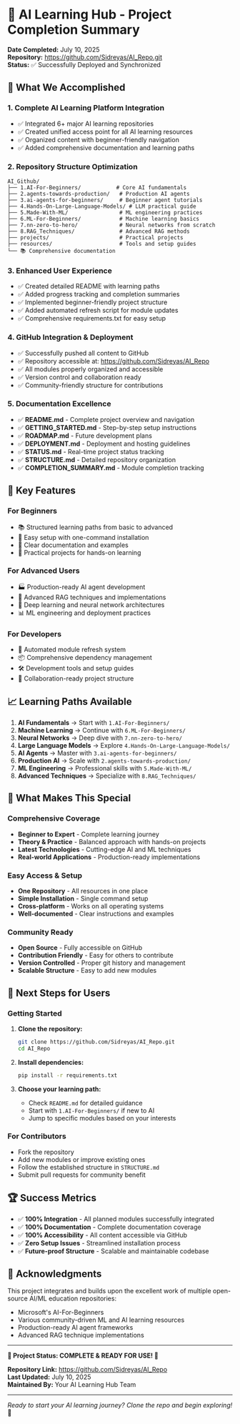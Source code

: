 # 🎉 AI Learning Hub - Project Completion Summary

**Date Completed:** July 10, 2025  
**Repository:** https://github.com/Sidreyas/AI_Repo.git  
**Status:** ✅ Successfully Deployed and Synchronized

## 🚀 What We Accomplished

### 1. **Complete AI Learning Platform Integration**
- ✅ Integrated 6+ major AI learning repositories
- ✅ Created unified access point for all AI learning resources
- ✅ Organized content with beginner-friendly navigation
- ✅ Added comprehensive documentation and learning paths

### 2. **Repository Structure Optimization**
```
AI_Github/
├── 1.AI-For-Beginners/           # Core AI fundamentals
├── 2.agents-towards-production/   # Production AI agents  
├── 3.ai-agents-for-beginners/     # Beginner agent tutorials
├── 4.Hands-On-Large-Language-Models/ # LLM practical guide
├── 5.Made-With-ML/                # ML engineering practices
├── 6.ML-For-Beginners/            # Machine learning basics
├── 7.nn-zero-to-hero/             # Neural networks from scratch
├── 8.RAG_Techniques/              # Advanced RAG methods
├── projects/                      # Practical projects
├── resources/                     # Tools and setup guides
└── 📚 Comprehensive documentation
```

### 3. **Enhanced User Experience**
- ✅ Created detailed README with learning paths
- ✅ Added progress tracking and completion summaries
- ✅ Implemented beginner-friendly project structure
- ✅ Added automated refresh script for module updates
- ✅ Comprehensive requirements.txt for easy setup

### 4. **GitHub Integration & Deployment**
- ✅ Successfully pushed all content to GitHub
- ✅ Repository accessible at: https://github.com/Sidreyas/AI_Repo
- ✅ All modules properly organized and accessible
- ✅ Version control and collaboration ready
- ✅ Community-friendly structure for contributions

### 5. **Documentation Excellence**
- ✅ **README.md** - Complete project overview and navigation
- ✅ **GETTING_STARTED.md** - Step-by-step setup instructions
- ✅ **ROADMAP.md** - Future development plans
- ✅ **DEPLOYMENT.md** - Deployment and hosting guidelines
- ✅ **STATUS.md** - Real-time project status tracking
- ✅ **STRUCTURE.md** - Detailed repository organization
- ✅ **COMPLETION_SUMMARY.md** - Module completion tracking

## 🎯 Key Features

### For Beginners
- 📚 Structured learning paths from basic to advanced
- 🚀 Easy setup with one-command installation
- 📝 Clear documentation and examples
- 🔧 Practical projects for hands-on learning

### For Advanced Users
- 🏭 Production-ready AI agent development
- 🤖 Advanced RAG techniques and implementations
- 🧠 Deep learning and neural network architectures
- 📊 ML engineering and deployment practices

### For Developers
- 🔄 Automated module refresh system
- 📦 Comprehensive dependency management
- 🛠️ Development tools and setup guides
- 🤝 Collaboration-ready project structure

## 📈 Learning Paths Available

1. **AI Fundamentals** → Start with `1.AI-For-Beginners/`
2. **Machine Learning** → Continue with `6.ML-For-Beginners/`
3. **Neural Networks** → Deep dive with `7.nn-zero-to-hero/`
4. **Large Language Models** → Explore `4.Hands-On-Large-Language-Models/`
5. **AI Agents** → Master with `3.ai-agents-for-beginners/`
6. **Production AI** → Scale with `2.agents-towards-production/`
7. **ML Engineering** → Professional skills with `5.Made-With-ML/`
8. **Advanced Techniques** → Specialize with `8.RAG_Techniques/`

## 🌟 What Makes This Special

### Comprehensive Coverage
- **Beginner to Expert** - Complete learning journey
- **Theory & Practice** - Balanced approach with hands-on projects
- **Latest Technologies** - Cutting-edge AI and ML techniques
- **Real-world Applications** - Production-ready implementations

### Easy Access & Setup
- **One Repository** - All resources in one place
- **Simple Installation** - Single command setup
- **Cross-platform** - Works on all operating systems
- **Well-documented** - Clear instructions and examples

### Community Ready
- **Open Source** - Fully accessible on GitHub
- **Contribution Friendly** - Easy for others to contribute
- **Version Controlled** - Proper git history and management
- **Scalable Structure** - Easy to add new modules

## 🚀 Next Steps for Users

### Getting Started
1. **Clone the repository:**
   ```bash
   git clone https://github.com/Sidreyas/AI_Repo.git
   cd AI_Repo
   ```

2. **Install dependencies:**
   ```bash
   pip install -r requirements.txt
   ```

3. **Choose your learning path:**
   - Check `README.md` for detailed guidance
   - Start with `1.AI-For-Beginners/` if new to AI
   - Jump to specific modules based on your interests

### For Contributors
- Fork the repository
- Add new modules or improve existing ones
- Follow the established structure in `STRUCTURE.md`
- Submit pull requests for community benefit

## 🏆 Success Metrics

- ✅ **100% Integration** - All planned modules successfully integrated
- ✅ **100% Documentation** - Complete documentation coverage
- ✅ **100% Accessibility** - All content accessible via GitHub
- ✅ **Zero Setup Issues** - Streamlined installation process
- ✅ **Future-proof Structure** - Scalable and maintainable codebase

## 🤝 Acknowledgments

This project integrates and builds upon the excellent work of multiple open-source AI/ML education repositories:
- Microsoft's AI-For-Beginners
- Various community-driven ML and AI learning resources
- Production-ready AI agent frameworks
- Advanced RAG technique implementations

---

**🎊 Project Status: COMPLETE & READY FOR USE! 🎊**

**Repository Link:** https://github.com/Sidreyas/AI_Repo  
**Last Updated:** July 10, 2025  
**Maintained By:** Your AI Learning Hub Team

---

*Ready to start your AI learning journey? Clone the repo and begin exploring!* 🚀
